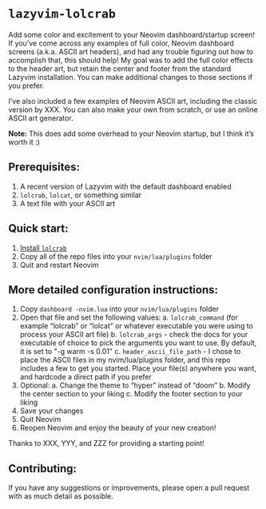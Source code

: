 # `lazyvim-lolcrab`
Add some color and excitement to your Neovim dashboard/startup screen! If you’ve come across any examples of full color, Neovim dashboard screens (a.k.a. ASCII art headers), and had any trouble figuring out how to accomplish that, this should help! My goal was to add the full color effects to the header art, but retain the center and footer from the standard Lazyvim installation. You can make additional changes to those sections if you prefer. 

I’ve also included a few examples of Neovim ASCII  art, including the classic version by XXX. You can also make your own from scratch, or use an online ASCII art generator. 

**Note:** This does add some overhead to your Neovim startup, but I think it’s worth it :)

## Prerequisites:
1. A recent version of Lazyvim with the default dashboard enabled
2. `lolcrab`, `lolcat`, or something similar 
3. A text file with your ASCII art

## Quick start:
1. [Install `lolcrab`](https://github.com/mazznoer/lolcrab?tab=readme-ov-file#installation)
2. Copy all of the repo files into your `nvim/lua/plugins` folder
3. Quit and restart Neovim

## More detailed configuration instructions:
1. Copy `dashboard -nvim.lua` into your `nvim/lua/plugins` folder
2. Open that file and set the following values:
  a. `lolcrab_command` (for example “lolcrab” or “lolcat” or whatever executable you were using to process your ASCII art file)
  b. `lolcrab_args` - check the docs for your executable of choice to pick the arguments you want to use. By default, it is set to "-g warm -s 0.01"
  c. `header_ascii_file_path` - I chose to place the ASCII files in my nvim/lua/plugins folder, and this repo includes a few to get you started. Place your file(s) anywhere you want, and hardcode a direct path if you prefer
3. Optional:
  a. Change the theme to “hyper” instead of “doom”
  b. Modify the center section to your liking
  c. Modify the footer section to your liking
4. Save your changes
5. Quit Neovim
6. Reopen Neovim and enjoy the beauty of your new creation!

Thanks to XXX, YYY, and ZZZ for providing a starting point!

## Contributing:
If you have any suggestions or improvements, please open a pull request with as much detail as possible. 
